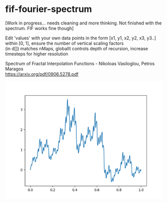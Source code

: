 # fif-fourier-spectrum
[Work in progress... needs cleaning and more thinking. Not finished with the spectrum. FIF works fine though]  
  
Edit 'values' with your own data points in the form [x1, y1, x2, y2, x3, y3..] within [0, 1], ensure the number of vertical scaling factors  
(in d[]) matches nMaps, globalIt controls depth of recursion, increase timesteps for higher resolution  

Spectrum of Fractal Interpolation Functions - Nikoloas Vasiloglou, Petros Maragos  
https://arxiv.org/pdf/0906.5278.pdf

![alt text](https://github.com/johnwinston/fif-fourier-spectrum/blob/master/fif%20pic.png)
